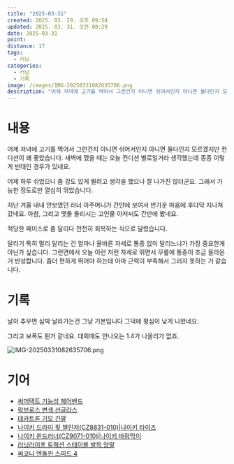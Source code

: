 ```yaml
---
title: "2025-03-31"
created: 2025. 03. 29. 오후 09:54
updated: 2025. 03. 31. 오전 08:29
date: 2025-03-31
point:
distance: 17
tags:
  - 러닝
categories:
  - 러닝
  - 기록
image: /images/IMG-20250331082635706.png
description: "어제 저녁에 고기를 먹어서 그런건지 아니면 쉬어서인지 아니면 둘다인지 모르겠지만 컨디션이 꽤 좋았습니다. 새벽에 깼을 때는 오늘 컨디션 별로일거라 생각했는데 종종 이렇게 반대인 경우가 있네요. 어제 하루 쉬었으니 좀 강도 있게 뛸려고 생각을 했으나 잘 나가진 않더군요. 그래서 가능한 정"
---
```


# 내용

어제 저녁에 고기를 먹어서 그런건지 아니면 쉬어서인지 아니면 둘다인지 모르겠지만 컨디션이 꽤 좋았습니다. 새벽에 깼을 때는 오늘 컨디션 별로일거라 생각했는데 종종 이렇게 반대인 경우가 있네요.

어제 하루 쉬었으니 좀 강도 있게 뛸려고 생각을 했으나 잘 나가진 않더군요. 그래서 가능한 정도로만 열심히 뛰었습니다.

지난 겨울 내내 안보였던 러너 아주머니가 간만에 보여서 반가운 마음에 후다닥 지나쳐갔네요. 아참, 그리고 맷돌 돌리시는 고인물 아저씨도 간만에 봤네요.

적당한 페이스로 좀 달리다 천천히 회복하는 식으로 달렸습니다.

달리기 특히 멀리 달리는 건 얼마나 올바른 자세로 통증 없이 달리느냐가 가장 중요한게 아닌가 싶습니다. 그런면에서 오늘 이런 저런 자세로 뛰면서 무릎에 통증이 조금 올라온 거 반성합니다. 좀더 편하게 뛰어야 하는데 아마 근력이 부족해서 그러지 못하는 거 같습니다.

# 기록

날이 추우면 심박 날라가는건 그냥 기본입니다  그덕에 평심이 낮게 나왔네요.

그리고 보폭도 튄거 같네요. 대회때도 안나오는 1.4가 나올리가 없죠.

![IMG-20250331082635706.png](/images/IMG-20250331082635706.png)

# 기어

- [써머텍트 기능성 헤어밴드](/posts/써머텍트-기능성-헤어밴드)
- [락브로스 변색 선글라스](/posts/락브로스-변색-선글라스)
- [데카트론 기모 긴팔](/posts/데카트론-기모-긴팔)
- [나이키 드라이 핏 챌린저(CZ8831-010)|나이키 타이즈](/posts/나이키-드라이-핏-챌린저(cz8831-010)|나이키-타이즈)
- [나이키 윈드러너(CZ9071-010)|나이키 바람막이](/posts/나이키-윈드러너(cz9071-010)|나이키-바람막이)
- [러닝라이프 트랙션 스테이블 발목 양말](/posts/러닝라이프-트랙션-스테이블-발목-양말)
- [써코니 엔돌핀 스피드 4](/posts/써코니-엔돌핀-스피드-4)
